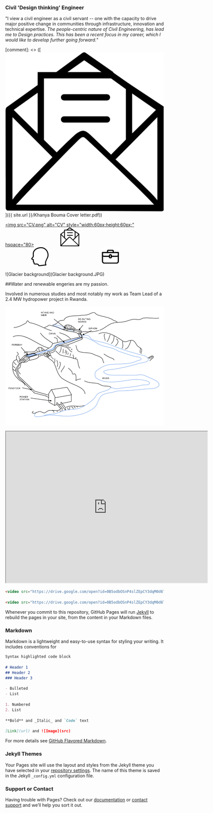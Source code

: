 ### Civil 'Design thinking' Engineer

"I view a civil engineer as a civil servant -- one with the capacity to drive major positive change in communities through infrastructure, innovation and technical expertise.
_The people-centric nature of Civil Engineering, has lead me to Design practices. This has been a recent focus in my career, which I would like to develop further going forward._"

[comment]: <> ([![Letter icon](Letter.jpg)]({{ site.url }}/Khanya Bouma Cover letter.pdf))

<a href="{{ site.url }}/Khanya Bouma CV.pdf"> <img src="CV.png" alt="CV" style="width:60px;height:60px;" hspace="80></a>
<a href="{{ site.url }}/Khanya Bouma Cover letter.pdf"> <img src="Letter.jpg" alt="Letter" style="width:60x;height:60px;" hspace="80"> 
<a href="{{ site.url }}/Khanya Bouma General Reference.pdf"> <img src="References.jpg" alt="References" style="width:60px;height:60px;"  hspace="80"></a> 
<a href="{{ site.url }}/Khanya Bouma Project Experience.pdf"> <img src="Experience.png" alt="Experience" style="width:60px;height:60px;"  hspace="80"></a>

![Glacier background](Glacier background.JPG)

##Water and renewable engeries are my passion.

Involved in numerous studies and most notably my work as Team Lead of a 2.4 MW hydropower project in Rwanda.

![HydropowerSketch](HydroPower.png)

<div>
<iframe src="https://drive.google.com/open?id=0B5odbOSnP4slMFlBT240MmxBbVU/preview" width="640" height="480"></iframe>
</div>

```html                                                                                                   
<video src="https://drive.google.com/open?id=0B5odbOSnP4slZEpCY3dqM0d6TWc" poster="Ntaruka Poster Image.png" width="320" height="200" controls preload></video>

<video src="https://drive.google.com/open?id=0B5odbOSnP4slZEpCY3dqM0d6TWc" width="320" height="200" controls preload></video>
```

Whenever you commit to this repository, GitHub Pages will run [Jekyll](https://jekyllrb.com/) to rebuild the pages in your site, from the content in your Markdown files.

### Markdown

Markdown is a lightweight and easy-to-use syntax for styling your writing. It includes conventions for

```markdown
Syntax highlighted code block

# Header 1
## Header 2
### Header 3

- Bulleted
- List

1. Numbered
2. List

**Bold** and _Italic_ and `Code` text

[Link](url) and ![Image](src)
```

For more details see [GitHub Flavored Markdown](https://guides.github.com/features/mastering-markdown/).

### Jekyll Themes

Your Pages site will use the layout and styles from the Jekyll theme you have selected in your [repository settings](https://github.com/KhanyaBouma/khanyabouma.github.io/settings). The name of this theme is saved in the Jekyll `_config.yml` configuration file.

### Support or Contact

Having trouble with Pages? Check out our [documentation](https://help.github.com/categories/github-pages-basics/) or [contact support](https://github.com/contact) and we’ll help you sort it out.

